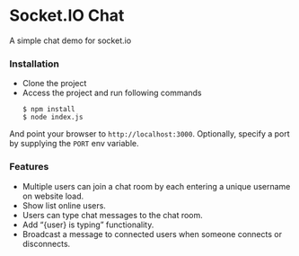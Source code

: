 # Socket.IO Chat

A simple chat demo for socket.io

### Installation

- Clone the project
- Access the project and run following commands
  ```
  $ npm install
  $ node index.js
  ```

And point your browser to `http://localhost:3000`. Optionally, specify a port by supplying the `PORT` env variable.

### Features

- Multiple users can join a chat room by each entering a unique username
on website load.
- Show list online users.
- Users can type chat messages to the chat room.
- Add “{user} is typing” functionality.
- Broadcast a message to connected users when someone connects or disconnects.

